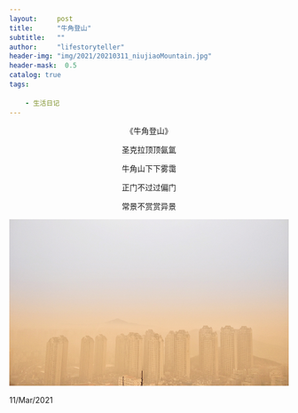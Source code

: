 ```yaml
---
layout:     post
title:      "牛角登山"
subtitle:   ""
author:     "lifestoryteller"
header-img: "img/2021/20210311_niujiaoMountain.jpg"
header-mask:  0.5
catalog: true
tags:

    - 生活日记
---
```


<p align="center">
    《牛角登山》    
</p>
<p align="center">
    圣克拉顶顶氤氲    
</p>
<p align="center">
    牛角山下下雾霭    
</p>
<p align="center">  
    正门不过过偏门    

</p>
<p align="center">
    常景不赏赏异景
</p>


<p align="center">
  <img height="300" src="https://github.com/lifestoryteller/lifestoryteller.github.io/blob/master/img/2021/20210311_niujiaoMountain.jpg">
</p>

11/Mar/2021
